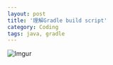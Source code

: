 ```yaml
---
layout: post
title: '理解Gradle build script'
category: Coding
tags: java, gradle
---
```


![Imgur](https://i.imgur.com/cB5V3j3.jpg)